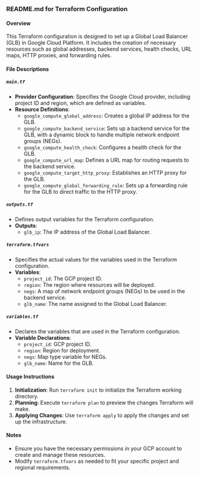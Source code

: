 
### README.md for Terraform Configuration

#### Overview
This Terraform configuration is designed to set up a Global Load Balancer (GLB) in Google Cloud Platform. It includes the creation of necessary resources such as global addresses, backend services, health checks, URL maps, HTTP proxies, and forwarding rules.

#### File Descriptions

##### `main.tf`
- **Provider Configuration**: Specifies the Google Cloud provider, including project ID and region, which are defined as variables.
- **Resource Definitions**: 
  - `google_compute_global_address`: Creates a global IP address for the GLB.
  - `google_compute_backend_service`: Sets up a backend service for the GLB, with a dynamic block to handle multiple network endpoint groups (NEGs).
  - `google_compute_health_check`: Configures a health check for the GLB.
  - `google_compute_url_map`: Defines a URL map for routing requests to the backend service.
  - `google_compute_target_http_proxy`: Establishes an HTTP proxy for the GLB.
  - `google_compute_global_forwarding_rule`: Sets up a forwarding rule for the GLB to direct traffic to the HTTP proxy.

##### `outputs.tf`
- Defines output variables for the Terraform configuration.
- **Outputs**:
  - `glb_ip`: The IP address of the Global Load Balancer.

##### `terraform.tfvars`
- Specifies the actual values for the variables used in the Terraform configuration.
- **Variables**:
  - `project_id`: The GCP project ID.
  - `region`: The region where resources will be deployed.
  - `negs`: A map of network endpoint groups (NEGs) to be used in the backend service.
  - `glb_name`: The name assigned to the Global Load Balancer.

##### `variables.tf`
- Declares the variables that are used in the Terraform configuration.
- **Variable Declarations**:
  - `project_id`: GCP project ID.
  - `region`: Region for deployment.
  - `negs`: Map type variable for NEGs.
  - `glb_name`: Name for the GLB.

#### Usage Instructions
1. **Initialization**: Run `terraform init` to initialize the Terraform working directory.
2. **Planning**: Execute `terraform plan` to preview the changes Terraform will make.
3. **Applying Changes**: Use `terraform apply` to apply the changes and set up the infrastructure.

#### Notes
- Ensure you have the necessary permissions in your GCP account to create and manage these resources.
- Modify `terraform.tfvars` as needed to fit your specific project and regional requirements.

